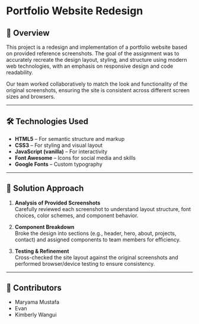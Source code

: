 # Portfolio Website Redesign

## 📌 Overview

This project is a redesign and implementation of a portfolio website based on provided reference screenshots. The goal of the assignment was to accurately recreate the design layout, styling, and structure using modern web technologies, with an emphasis on responsive design and code readability.

Our team worked collaboratively to match the look and functionality of the original screenshots, ensuring the site is consistent across different screen sizes and browsers.

---
## 🛠️ Technologies Used

- **HTML5** – For semantic structure and markup
- **CSS3** – For styling and visual layout
- **JavaScript (vanilla)** – For interactivity
- **Font Awesome** – Icons for social media and skills
- **Google Fonts** – Custom typography

---

## 🚀 Solution Approach
1. **Analysis of Provided Screenshots**  
   Carefully reviewed each screenshot to understand layout structure, font choices, color schemes, and component behavior.

2. **Component Breakdown**  
   Broke the design into sections (e.g., header, hero, about, projects, contact) and assigned components to team members for efficiency.

3. **Testing & Refinement**  
   Cross-checked the site layout against the original screenshots and performed browser/device testing to ensure consistency.

---

## 👥 Contributors

- Maryama Mustafa
- Evan
- Kimberly Wangui

